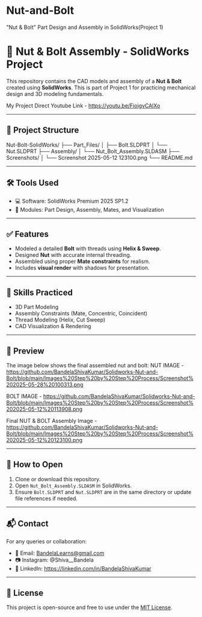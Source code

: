 # Nut-and-Bolt
"Nut &amp; Bolt" Part Design and Assembly in SolidWorks(Project 1)
# 🔩 Nut & Bolt Assembly - SolidWorks Project

This repository contains the CAD models and assembly of a **Nut & Bolt** created using **SolidWorks**. This is part of Project 1 for practicing mechanical design and 3D modeling fundamentals.

My Project Direct Youtube Link - https://youtu.be/FioigvCAlXo

---

## 📁 Project Structure

Nut-Bolt-SolidWorks/
├── Part_Files/
│ ├── Bolt.SLDPRT
│ └── Nut.SLDPRT
├── Assembly/
│ └── Nut_Bolt_Assembly.SLDASM
├── Screenshots/
│ └── Screenshot 2025-05-12 123100.png
└── README.md


---

## 🛠️ Tools Used

- 💻 Software: SolidWorks Premium 2025 SP1.2
- 🧩 Modules: Part Design, Assembly, Mates, and Visualization

---

## ✅ Features

- Modeled a detailed **Bolt** with threads using **Helix & Sweep**.
- Designed **Nut** with accurate internal threading.
- Assembled using proper **Mate constraints** for realism.
- Includes **visual render** with shadows for presentation.

---

## 🧠 Skills Practiced

- 3D Part Modeling
- Assembly Constraints (Mate, Concentric, Coincident)
- Thread Modeling (Helix, Cut Sweep)
- CAD Visualization & Rendering

---

## 📸 Preview

The image below shows the final assembled nut and bolt:
NUT IMAGE - https://github.com/BandelaShivaKumar/Solidworks-Nut-and-Bolt/blob/main/Images%20Step%20by%20Step%20Process/Screenshot%202025-05-28%20100313.png

BOLT IMAGE - https://github.com/BandelaShivaKumar/Solidworks-Nut-and-Bolt/blob/main/Images%20Step%20by%20Step%20Process/Screenshot%202025-05-12%20113908.png

Final NUT & BOLT Assembly Image - https://github.com/BandelaShivaKumar/Solidworks-Nut-and-Bolt/blob/main/Images%20Step%20by%20Step%20Process/Screenshot%202025-05-12%20123100.png

---

## 🚀 How to Open

1. Clone or download this repository.
2. Open `Nut_Bolt_Assembly.SLDASM` in SolidWorks.
3. Ensure `Bolt.SLDPRT` and `Nut.SLDPRT` are in the same directory or update file references if needed.

---

## 📬 Contact

For any queries or collaboration:
- 📧 Email: BandelaLearns@gmail.com
- 📷 Instagram: @Shiva__Bandela
- 💼 LinkedIn: https://linkedin.com/in/BandelaShivaKumar

---

## 📝 License

This project is open-source and free to use under the [MIT License](LICENSE).

